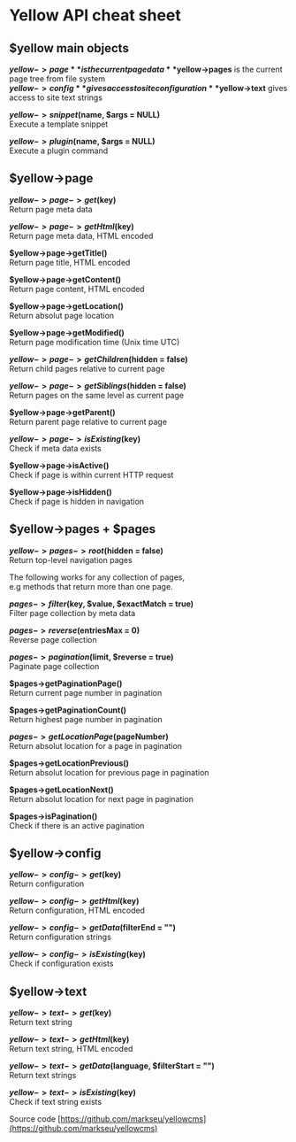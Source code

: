 Yellow API cheat sheet
======================

$yellow main objects
--------------------
**$yellow->page** is the current page data  
**$yellow->pages** is the current page tree from file system  
**$yellow->config** gives access to site configuration  
**$yellow->text** gives access to site text strings  

**$yellow->snippet($name, $args = NULL)**  
Execute a template snippet

**$yellow->plugin($name, $args = NULL)**  
Execute a plugin command

$yellow->page
-------------
**$yellow->page->get($key)**  
Return page meta data

**$yellow->page->getHtml($key)**  
Return page meta data, HTML encoded

**$yellow->page->getTitle()**  
Return page title, HTML encoded

**$yellow->page->getContent()**  
Return page content, HTML encoded

**$yellow->page->getLocation()**  
Return absolut page location

**$yellow->page->getModified()**  
Return page modification time (Unix time UTC)

**$yellow->page->getChildren($hidden = false)**  
Return child pages relative to current page

**$yellow->page->getSiblings($hidden = false)**  
Return pages on the same level as current page

**$yellow->page->getParent()**  
Return parent page relative to current page

**$yellow->page->isExisting($key)**  
Check if meta data exists

**$yellow->page->isActive()**  
Check if page is within current HTTP request

**$yellow->page->isHidden()**  
Check if page is hidden in navigation

$yellow->pages + $pages
-----------------------
**$yellow->pages->root($hidden = false)**  
Return top-level navigation pages

The following works for any collection of pages,  
e.g methods that return more than one page. 

**$pages->filter($key, $value, $exactMatch = true)**  
Filter page collection by meta data

**$pages->reverse($entriesMax = 0)**  
Reverse page collection

**$pages->pagination($limit, $reverse = true)**  
Paginate page collection

**$pages->getPaginationPage()**  
Return current page number in pagination

**$pages->getPaginationCount()**  
Return highest page number in pagination

**$pages->getLocationPage($pageNumber)**  
Return absolut location for a page in pagination

**$pages->getLocationPrevious()**  
Return absolut location for previous page in pagination

**$pages->getLocationNext()**  
Return absolut location for next page in pagination

**$pages->isPagination()**  
Check if there is an active pagination

$yellow->config
---------------
**$yellow->config->get($key)**  
Return configuration

**$yellow->config->getHtml($key)**  
Return configuration, HTML encoded

**$yellow->config->getData($filterEnd = "")**  
Return configuration strings

**$yellow->config->isExisting($key)**  
Check if configuration exists

$yellow->text
-------------
**$yellow->text->get($key)**  
Return text string

**$yellow->text->getHtml($key)**  
Return text string, HTML encoded

**$yellow->text->getData($language, $filterStart = "")**  
Return text strings

**$yellow->text->isExisting($key)**  
Check if text string exists

Source code [https://github.com/markseu/yellowcms](https://github.com/markseu/yellowcms)

